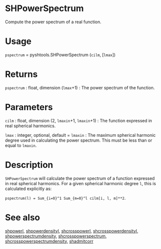 # SHPowerSpectrum 

Compute the power spectrum of a real function.

# Usage

`pspectrum` = pyshtools.SHPowerSpectrum (`cilm`, [`lmax`])

# Returns

`pspectrum` : float, dimension (`lmax`+1)
:   The power spectrum of the function.

# Parameters

`cilm` : float, dimension (2, `lmaxin`+1, `lmaxin`+1)
:   The function expressed in real spherical harmonics.
	
`lmax` : integer, optional, default = `lmaxin`
:   The maximum spherical harmonic degree used in calculating the power spectrum. This must be less than or equal to `lmaxin`.

# Description

`SHPowerSpectrum` will calculate the power spectrum of a function expressed in real spherical harmonics. For a given spherical harmonic degree `l`, this is calculated explicitly as:

`pspectrum(l) = Sum_{i=0}^1 Sum_{m=0}^l cilm[i, l, m]**2`.

# See also

[shpowerl](pyshpowerl.html), [shpowerdensityl](pyshpowerdensityl.html), [shcrosspowerl](pyshcrosspowerl.html), [shcrosspowerdensityl](pyshcrosspowerdensityl.html), [shpowerspectrumdensity](pyshpowerspectrumdensity.html), [shcrosspowerspectrum](pyshcrosspowerspectrum.html), [shcrosspowerspectrumdensity](pyshcrosspowerspectrumdensity.html), [shadmitcorr](pyshadmitcorr.html)
